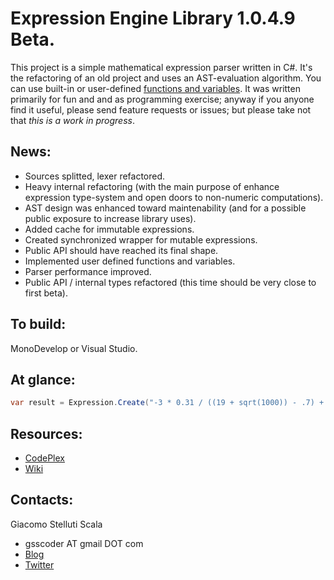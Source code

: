 Expression Engine Library 1.0.4.9 Beta.
===
This project is a simple mathematical expression parser written in C#. It's the refactoring of an old project and uses an AST-evaluation algorithm. You can use built-in or user-defined [functions and variables](https://github.com/gsscoder/exprengine/blob/master/src/ExpressionEngine.Tests/MutableExpressionFixture.cs).
It was written primarily for fun and and as programming exercise; anyway if you anyone find it useful, please send feature requests or issues; but please take not that *this is a work in progress*.

News:
---
  - Sources splitted, lexer refactored.
  - Heavy internal refactoring (with the main purpose of enhance expression type-system and open doors to non-numeric computations).
  - AST design was enhanced toward maintenability (and for a possible public exposure to increase library uses).
  - Added cache for immutable expressions.
  - Created synchronized wrapper for mutable expressions.
  - Public API should have reached its final shape.
  - Implemented user defined functions and variables.
  - Parser performance improved.
  - Public API / internal types refactored (this time should be very close to first beta).

To build:
---
MonoDevelop or Visual Studio.

At glance:
---
```csharp
var result = Expression.Create("-3 * 0.31 / ((19 + sqrt(1000)) - .7) + 5 * 2 ^ -log(1, pi)").Value;
```

Resources:
---
  - [CodePlex](http://exprengine.codeplex.com/)
  - [Wiki](https://github.com/gsscoder/exprengine/wiki)

Contacts:
---
Giacomo Stelluti Scala
  - gsscoder AT gmail DOT com
  - [Blog](http://gsscoder.blogspot.it)
  - [Twitter](http://twitter.com/gsscoder)
